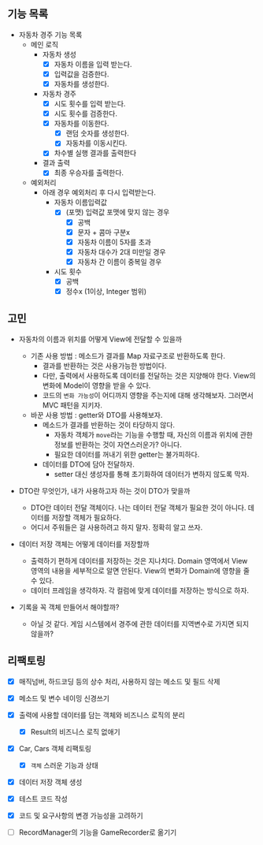## 기능 목록

- 자동차 경주 기능 목록
    - 메인 로직
        - 자동차 생성
            - [x] 자동차 이름을 입력 받는다.
            - [x] 입력값을 검증한다.
            - [x] 자동차를 생성한다.
        - 자동차 경주
            - [x] 시도 횟수를 입력 받는다.
            - [x] 시도 횟수를 검증한다.
            - [x] 자동차를 이동한다.
                - [x] 랜덤 숫자를 생성한다.
                - [x] 자동차를 이동시킨다.
            - [x] 차수별 실행 결과를 출력한다
        - 결과 출력
            - [x] 최종 우승자를 출력한다.

    - 예외처리
        - 아래 경우 예외처리 후 다시 입력받는다.
            - 자동차 이름입력값
                - [x] (포맷) 입력값 포맷에 맞지 않는 경우
                    - [x] 공백
                    - [x] 문자 + 콤마 구분x
                    - [x] 자동차 이름이 5자를 초과
                    - [x] 자동차 대수가 2대 미만일 경우
                    - [x] 자동차 간 이름이 중복일 경우
            - 시도 횟수
                - [x] 공백
                - [x] 정수x (1이상, Integer 범위)

## 고민

- 자동차의 이름과 위치를 어떻게 View에 전달할 수 있을까
    - 기존 사용 방법 : 메소드가 결과를 Map 자료구조로 반환하도록 한다.
        - 결과를 반환하는 것은 사용가능한 방법이다.
        - 다만, 출력에서 사용하도록 데이터를 전달하는 것은 지양해야 한다. View의 변화에 Model이 영향을 받을 수 있다.
        - 코드의 `변화 가능성`이 어디까지 영향을 주는지에 대해 생각해보자. 그러면서 MVC 패턴을 지키자.
    - 바꾼 사용 방법 : getter와 DTO를 사용해보자.
        - 메소드가 결과를 반환하는 것이 타당하지 않다.
            - 자동차 객체가 `move`라는 기능을 수행할 때, 자신의 이름과 위치에 관한 정보를 반환하는 것이 자연스러운가? 아니다.
            - 필요한 데이터를 꺼내기 위한 getter는 불가피하다.
        - 데이터를 DTO에 담아 전달하자.
            - setter 대신 생성자를 통해 초기화하여 데이터가 변하지 않도록 막자.

- DTO란 무엇인가, 내가 사용하고자 하는 것이 DTO가 맞을까
    - DTO란 데이터 전달 객체이다. 나는 데이터 전달 객체가 필요한 것이 아니다. 데이터를 저장할 객체가 필요하다.
    - 어디서 주워들은 걸 사용하려고 하지 말자. 정확히 알고 쓰자.

- 데이터 저장 객체는 어떻게 데이터를 저장할까
    - 출력하기 편하게 데이터를 저장하는 것은 지나치다. Domain 영역에서 View 영역의 내용을 세부적으로 알면 안된다. View의 변화가 Domain에 영향을 줄 수 있다.
    - 데이터 프레임을 생각하자. 각 컬럼에 맞게 데이터를 저장하는 방식으로 하자.

- 기록을 꼭 객체 만들어서 해야할까?
    - 아닐 것 같다. 게임 시스템에서 경주에 관한 데이터를 지역변수로 가지면 되지 않을까?

## 리팩토링

- [x] 매직넘버, 하드코딩 등의 상수 처리, 사용하지 않는 메소드 및 필드 삭제

- [x] 메소드 및 변수 네이밍 신경쓰기

- [x] 출력에 사용할 데이터를 담는 객체와 비즈니스 로직의 분리
    - [x] Result의 비즈니스 로직 없애기

- [x] Car, Cars 객체 리팩토링
    - [x] `객체` 스러운 기능과 상태

- [x] 데이터 저장 객체 생성

- [x] 테스트 코드 작성

- [x] 코드 및 요구사항의 변경 가능성을 고려하기

- [ ] RecordManager의 기능을 GameRecorder로 옮기기
